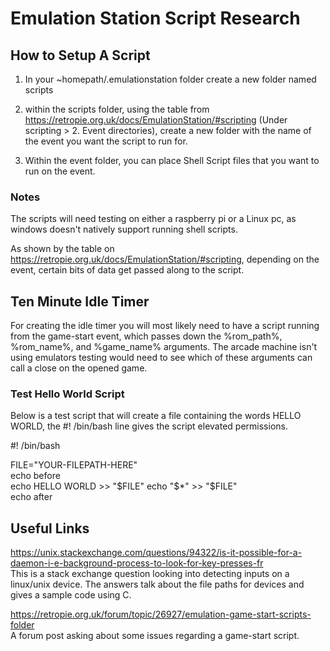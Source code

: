 # Emulation Station Script Research

## How to Setup A Script

1. In your ~homepath/.emulationstation folder create a new folder named scripts

2. within the scripts folder, using the table from https://retropie.org.uk/docs/EmulationStation/#scripting (Under scripting > 2. Event directories), create a new folder with the name of the event you want the script to run for.

3. Within the event folder, you can place Shell Script files that you want to run on the event.

### Notes

The scripts will need testing on either a raspberry pi or a Linux pc, as windows doesn't natively support running shell scripts.

As shown by the table on https://retropie.org.uk/docs/EmulationStation/#scripting, depending on the event, certain bits of data get passed along to the script.

## Ten Minute Idle Timer

For creating the idle timer you will most likely need to have a script running from the game-start event, which passes down the %rom_path%, %rom_name%, and %game_name% arguments. The arcade machine isn't using emulators testing would need to see which of these arguments can call a close on the opened game.

### Test Hello World Script

Below is a test script that will create a file containing the words HELLO WORLD, the #! /bin/bash line gives the script elevated permissions.

#! /bin/bash

FILE="YOUR-FILEPATH-HERE"  
 echo before  
 echo HELLO WORLD >> "$FILE"  
  echo "$\*" >> "$FILE"  
 echo after

## Useful Links

https://unix.stackexchange.com/questions/94322/is-it-possible-for-a-daemon-i-e-background-process-to-look-for-key-presses-fr  
This is a stack exchange question looking into detecting inputs on a linux/unix device. The answers talk about the file paths for devices and gives a sample code using C.

https://retropie.org.uk/forum/topic/26927/emulation-game-start-scripts-folder  
A forum post asking about some issues regarding a game-start script.

